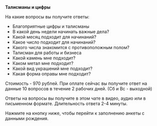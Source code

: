 <b>Талисманы и цифры</b>

На какие вопросы вы получите ответы:

- Благоприятные цифры и талисманы
- В какой день недели начинать важные дела?
- Какой месяц подходит для начинаний?
- Какое число подходит для начинаний?
- Какого числа знакомится с противоположным полом?
- Талисман для работы и бизнеса
- Какой камень мне подходит?
- Каком метал мне подходит?
- Какой вид украшений мне подходит?
- Какая форма оправы мне подходит?

Стоимость - 970 рублей. При оплате сейчас вы получите ответ на данные 10 вопросов в течение 2 рабочих дней. (Сб и Вс - выходной)

Ответы на вопросы вы получите в этом чате в видео, аудио или в письменном формате. Длительность ответа 2-4 минуты.

Нажмите на кнопку ниже, чтобы перейти к заполнению анкеты с данными рождения.